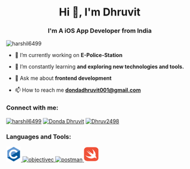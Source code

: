 <h1 align="center">Hi 👋, I'm Dhruvit</h1>
<h3 align="center">I'm A  iOS App Developer from India</h3>

<p align="left"> <img src="https://komarev.com/ghpvc/?username=Dhruv2498&label=Profile%20views&color=0e75b6&style=flat" alt="harshil6499" /> </p>

- 🔭 I’m currently working on **E-Police-Station**

- 🌱 I’m constantly learning **and exploring new technologies and tools.**

- 💬 Ask me about **frontend development**

- 📫 How to reach me **dondadhruvit001@gmail.com**

<h3 align="left">Connect with me:</h3>
<p align="left">
<a href="https://twitter.com/harshil6499" target="blank"><img align="center" src="https://raw.githubusercontent.com/rahuldkjain/github-profile-readme-generator/master/src/images/icons/Social/twitter.svg" alt="harshil6499" height="30" width="40" /></a>
<a href="https://www.linkedin.com/in/donda-dhruvit-b69427283/" target="blank"><img align="center" src="https://raw.githubusercontent.com/rahuldkjain/github-profile-readme-generator/master/src/images/icons/Social/linked-in-alt.svg" alt="Donda Dhruvit" height="30" width="40" /></a>
<a href="https://www.instagram.com/dear_d_donda_/" target="blank"><img align="center" src="https://raw.githubusercontent.com/rahuldkjain/github-profile-readme-generator/master/src/images/icons/Social/instagram.svg" alt="Dhruv2498" height="30" width="40" /></a>
</p>

<h3 align="left">Languages and Tools:</h3>
<p align="left"> <a href="https://www.cprogramming.com/" target="_blank" rel="noreferrer"> <img src="https://raw.githubusercontent.com/devicons/devicon/master/icons/c/c-original.svg" alt="c" width="40" height="40"/> </a> <a href="https://developer.apple.com/library/archive/documentation/Cocoa/Conceptual/ProgrammingWithObjectiveC/Introduction/Introduction.html" target="_blank" rel="noreferrer"> <img src="https://www.vectorlogo.zone/logos/apple_objectivec/apple_objectivec-icon.svg" alt="objectivec" width="40" height="40"/> </a> <a href="https://postman.com" target="_blank" rel="noreferrer"> <img src="https://www.vectorlogo.zone/logos/getpostman/getpostman-icon.svg" alt="postman" width="40" height="40"/> </a> <a href="https://developer.apple.com/swift/" target="_blank" rel="noreferrer"> <img src="https://raw.githubusercontent.com/devicons/devicon/master/icons/swift/swift-original.svg" alt="swift" width="40" height="40"/> </a> </p>
